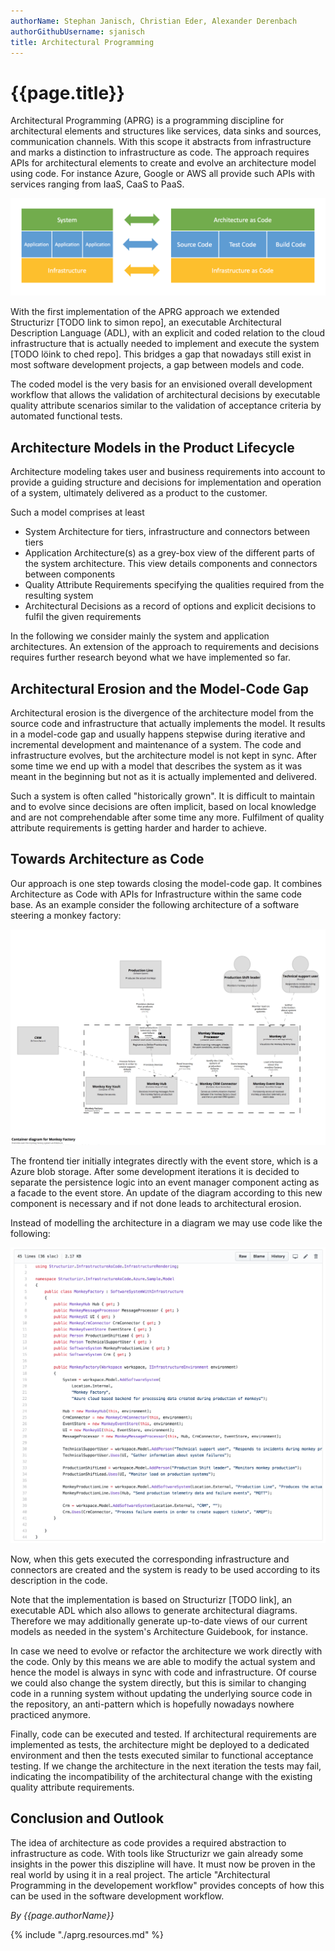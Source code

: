 ```yaml
---
authorName: Stephan Janisch, Christian Eder, Alexander Derenbach
authorGithubUsername: sjanisch
title: Architectural Programming
---
```

# {{page.title}}


Architectural Programming (APRG) is a programming discipline for architectural elements and structures like services, data sinks and sources, communication channels. With this scope it abstracts from infrastructure and marks a distinction to infrastructure as code. The approach requires APIs for architectural elements to create and evolve an architecture model using code. For instance Azure, Google or AWS all provide such APIs with services ranging from IaaS, CaaS to PaaS.

![Architectual programming in context](./aprg/aprg_context.png)


With the first implementation of the APRG approach we extended Structurizr [TODO link to simon repo], an executable Architectural Description Language (ADL), with an explicit and coded relation to the cloud infrastructure that is actually needed to implement and execute the system [TODO löink to ched repo]. This bridges a gap that nowadays still exist in most software development projects, a gap between models and code.

The coded model is the very basis for an envisioned overall development workflow that allows the validation of architectural decisions by executable quality attribute scenarios similar to the validation of acceptance criteria by automated functional tests. 

## Architecture Models in the Product Lifecycle
Architecture modeling takes user and business requirements into account to provide a guiding structure and decisions for implementation and operation of a system, ultimately delivered as a product to the customer.

Such a model comprises at least

- System Architecture for tiers, infrastructure and connectors between tiers
- Application Architecture(s) as a grey-box view of the different parts of the system architecture. This view details components and connectors between components 
- Quality Attribute Requirements specifying the qualities required from the resulting system
- Architectural Decisions as a record of options and explicit decisions to fulfil the given requirements

In the following we consider mainly the system and application architectures. An extension of the approach to requirements and decisions requires further research beyond what we have implemented so far.

## Architectural Erosion and the Model-Code Gap
Architectural erosion is the divergence of the architecture model from the source code and infrastructure that actually implements the model. It results in a model-code gap and usually happens stepwise during iterative and incremental development and maintenance of a system. The code and infrastructure evolves, but the architecture model is not kept in sync. After some time we end up with a model that describes the system as it was meant in the beginning but not as it is actually implemented and delivered. 

Such a system is often called "historically grown". It is difficult to maintain and to evolve since decisions are often implicit, based on local knowledge and are not comprehendable after some time any more. Fulfilment of quality attribute requirements is getting harder and harder to achieve.

## Towards Architecture as Code 
Our approach is one step towards closing the model-code gap. It combines Architecture as Code with APIs for Infrastructure within the same code base. As an example consider the following architecture of a software steering a monkey factory:

![Containerdiagramm monkey factory](./aprg/container_diagramm_monkey.png)

The frontend tier initially integrates directly with the event store, which is a Azure blob storage. After some development iterations it is decided to separate the persistence logic into an event manager component acting as a facade to the event store. An update of the diagram according to this new component is necessary and if not done leads to architectural erosion. 

Instead of modelling the architecture in a diagram we may use code like the following:

![Structurizr code](./aprg/code_archi_monkey.png)

Now, when this gets executed the corresponding infrastructure and connectors are created and the system is ready to be used according to its description in the code.


Note that the implementation is based on Structurizr [TODO link], an executable ADL which also allows to generate architectural diagrams. Therefore we may additionally generate up-to-date views of our current models as needed in the system's Architecture Guidebook, for instance.

In case we need to evolve or refactor the architecture we work directly with the code. Only by this means we are able to modify the actual system and hence the model is always in sync with code and infrastructure. Of course we could also change the system directly, but this is similar to changing code in a running system without updating the underlying source code in the repository, an anti-pattern which is hopefully nowadays nowhere practiced anymore. 

Finally, code can be executed and tested. If architectural requirements are implemented as tests, the architecture might be deployed to a dedicated environment and then the tests executed similar to functional acceptance testing. If we change the architecture in the next iteration the tests may fail, indicating the incompatibility of the architectural change with the existing quality attribute requirements.

## Conclusion and Outlook

The idea of architecture as code provides a required abstraction to infrastructure as code. With tools like Structurizr we gain already some insights in the power this diszipline will have. It must now be proven in the real world by using it in a real project. The article "Architectural Programming in the developement workflow" provides concepts of how this can be used in the software development workflow.

*By {{page.authorName}}*

{% include "./aprg.resources.md" %}
